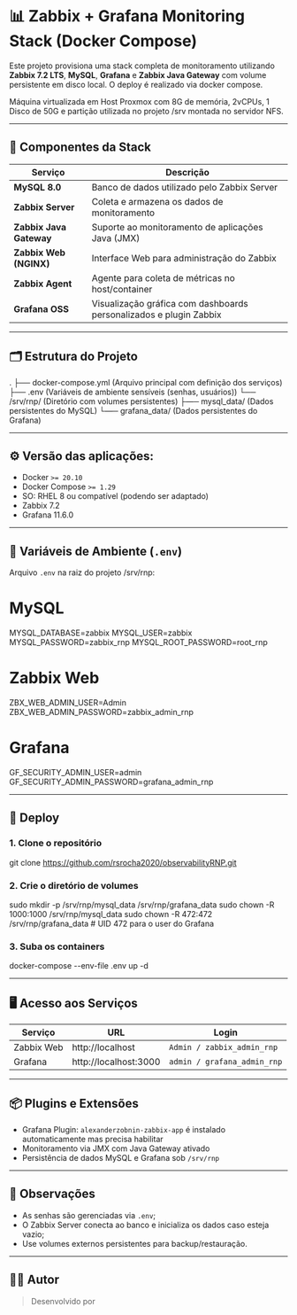# 📊 Zabbix + Grafana Monitoring Stack (Docker Compose)

Este projeto provisiona uma stack completa de monitoramento utilizando **Zabbix 7.2 LTS**, **MySQL**, **Grafana** e **Zabbix Java Gateway** com volume persistente em disco local. O deploy é realizado via docker compose.

Máquina virtualizada em Host Proxmox com 8G de memória, 2vCPUs, 1 Disco de 50G e partição utilizada no projeto /srv montada no servidor NFS.

---

## 🧹 Componentes da Stack

| Serviço               | Descrição                                                                 |
|-----------------------|---------------------------------------------------------------------------|
| **MySQL 8.0**         | Banco de dados utilizado pelo Zabbix Server                               |
| **Zabbix Server**     | Coleta e armazena os dados de monitoramento                               |
| **Zabbix Java Gateway** | Suporte ao monitoramento de aplicações Java (JMX)                        |
| **Zabbix Web (NGINX)**| Interface Web para administração do Zabbix                                |
| **Zabbix Agent**      | Agente para coleta de métricas no host/container                          |
| **Grafana OSS**       | Visualização gráfica com dashboards personalizados e plugin Zabbix        |

---

## 🗂️ Estrutura do Projeto

.
├── docker-compose.yml (Arquivo principal com definição dos serviços)
├── .env (Variáveis de ambiente sensíveis (senhas, usuários))
└── /srv/rnp/ (Diretório com volumes persistentes)
    ├―─ mysql_data/ (Dados persistentes do MySQL)
    └―─ grafana_data/ (Dados persistentes do Grafana)

---

## ⚙️ Versão das aplicações:

- Docker `>= 20.10`
- Docker Compose `>= 1.29`
- SO: RHEL 8 ou compatível (podendo ser adaptado)
- Zabbix 7.2
- Grafana 11.6.0

---

## 🔐 Variáveis de Ambiente (`.env`)

Arquivo `.env` na raiz do projeto /srv/rnp:

# MySQL
MYSQL_DATABASE=zabbix
MYSQL_USER=zabbix
MYSQL_PASSWORD=zabbix_rnp
MYSQL_ROOT_PASSWORD=root_rnp

# Zabbix Web
ZBX_WEB_ADMIN_USER=Admin
ZBX_WEB_ADMIN_PASSWORD=zabbix_admin_rnp

# Grafana
GF_SECURITY_ADMIN_USER=admin
GF_SECURITY_ADMIN_PASSWORD=grafana_admin_rnp

---

## 🚀 Deploy

### 1. Clone o repositório

git clone https://github.com/rsrocha2020/observabilityRNP.git

### 2. Crie o diretório de volumes

sudo mkdir -p /srv/rnp/mysql_data /srv/rnp/grafana_data
sudo chown -R 1000:1000 /srv/rnp/mysql_data
sudo chown -R 472:472 /srv/rnp/grafana_data   # UID 472 para o user do Grafana

### 3. Suba os containers

docker-compose --env-file .env up -d

---

## 🖥️ Acesso aos Serviços

| Serviço       | URL                      | Login                         |
|---------------|--------------------------|-------------------------------|
| Zabbix Web    | http://localhost         | `Admin / zabbix_admin_rnp`    |
| Grafana       | http://localhost:3000    | `admin / grafana_admin_rnp`   |

---

## 📦 Plugins e Extensões

- Grafana Plugin: `alexanderzobnin-zabbix-app` é instalado automaticamente mas precisa habilitar
- Monitoramento via JMX com Java Gateway ativado
- Persistência de dados MySQL e Grafana sob `/srv/rnp`

---

## 📌 Observações

- As senhas são gerenciadas via `.env`;
- O Zabbix Server conecta ao banco e inicializa os dados caso esteja vazio;
- Use volumes externos persistentes para backup/restauração.

---

## 👨‍💻 Autor

> Desenvolvido por


